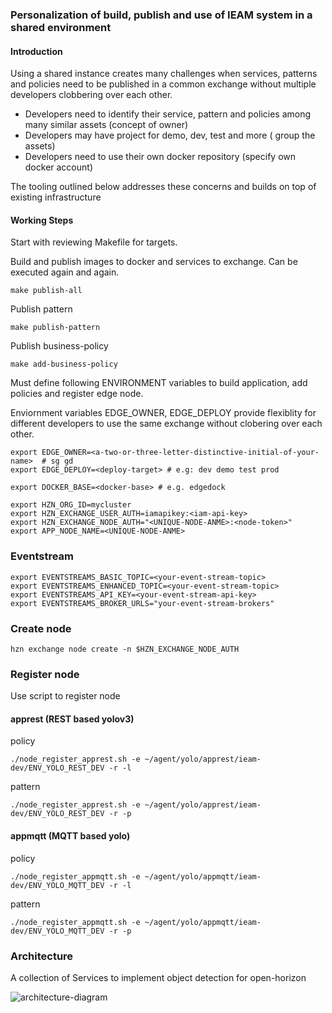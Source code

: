 ### Personalization of build, publish and use of IEAM system in a shared environment
#### Introduction
Using a shared instance creates many challenges when services, patterns and policies need to be published in a common exchange without multiple developers clobbering over each other.  

- Developers need to identify their service, pattern and policies among many similar assets (concept of owner)
- Developers may have project for demo, dev, test and more ( group the assets)
- Developers need to use their own docker repository  (specify own docker account)

The tooling outlined below addresses these concerns and builds on top of existing infrastructure 

#### Working Steps
Start with reviewing Makefile for targets. 

Build and publish images to docker and services to exchange. Can be executed again and again.  

    make publish-all 
 
Publish pattern

    make publish-pattern

Publish business-policy

    make add-business-policy

Must define following ENVIRONMENT variables to build application, add policies and register edge node.

Enviornment variables EDGE_OWNER, EDGE_DEPLOY provide flexiblity for different developers to use the same exchange without clobering over each other.

    export EDGE_OWNER=<a-two-or-three-letter-distinctive-initial-of-your-name>  # sg gd 
    export EDGE_DEPLOY=<deploy-target> # e.g: dev demo test prod

    export DOCKER_BASE=<docker-base> # e.g. edgedock

    export HZN_ORG_ID=mycluster
    export HZN_EXCHANGE_USER_AUTH=iamapikey:<iam-api-key>
    export HZN_EXCHANGE_NODE_AUTH="<UNIQUE-NODE-ANME>:<node-token>"
    export APP_NODE_NAME=<UNIQUE-NODE-ANME>

### Eventstream  

    export EVENTSTREAMS_BASIC_TOPIC=<your-event-stream-topic>
    export EVENTSTREAMS_ENHANCED_TOPIC=<your-event-stream-topic>
    export EVENTSTREAMS_API_KEY=<your-event-stream-api-key>
    export EVENTSTREAMS_BROKER_URLS="your-event-stream-brokers"

### Create node

    hzn exchange node create -n $HZN_EXCHANGE_NODE_AUTH

### Register node
Use script to register node

#### apprest (REST based yolov3)
 
policy
    
    ./node_register_apprest.sh -e ~/agent/yolo/apprest/ieam-dev/ENV_YOLO_REST_DEV -r -l
    
pattern
    
    ./node_register_apprest.sh -e ~/agent/yolo/apprest/ieam-dev/ENV_YOLO_REST_DEV -r -p
    
#### appmqtt (MQTT based yolo)

policy
   
    ./node_register_appmqtt.sh -e ~/agent/yolo/appmqtt/ieam-dev/ENV_YOLO_MQTT_DEV -r -l
    
pattern
    
    ./node_register_appmqtt.sh -e ~/agent/yolo/appmqtt/ieam-dev/ENV_YOLO_MQTT_DEV -r -p
   
### Architecture
A collection of Services to implement object detection for open-horizon

![architecture-diagram](https://raw.githubusercontent.com/TheMosquito/detect/7a989c9246399cc9fa7370ab59e69faf4b72acc5/architecture.png)
